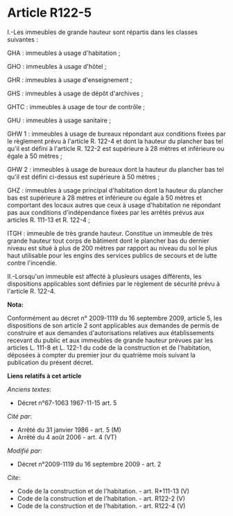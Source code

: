 # Article R122-5

I.-Les immeubles de grande hauteur sont répartis dans les classes suivantes : 

GHA : immeubles à usage d'habitation ; 

GHO : immeubles à usage d'hôtel ; 

GHR : immeubles à usage d'enseignement ; 

GHS : immeubles à usage de dépôt d'archives ; 

GHTC : immeubles à usage de tour de contrôle ; 

GHU : immeubles à usage sanitaire ; 

GHW 1 : immeubles à usage de bureaux répondant aux conditions fixées par le règlement prévu à l'article R. 122-4 et dont la
hauteur du plancher bas tel qu'il est défini à l'article R. 122-2 est supérieure à 28 mètres et inférieure ou égale à 50
mètres ; 

GHW 2 : immeubles à usage de bureaux dont la hauteur du plancher bas tel qu'il est défini ci-dessus est supérieure à 50
mètres ; 

GHZ : immeubles à usage principal d'habitation dont la hauteur du plancher bas est supérieure à 28 mètres et inférieure ou
égale à 50 mètres et comportant des locaux autres que ceux à usage d'habitation ne répondant pas aux conditions
d'indépendance fixées par les arrêtés prévus aux articles R. 111-13 et R. 122-4 ; 

ITGH : immeuble de très grande hauteur. Constitue un immeuble de très grande hauteur tout corps de bâtiment dont le plancher
bas du dernier niveau est situé à plus de 200 mètres par rapport au niveau du sol le plus haut utilisable pour les engins des
services publics de secours et de lutte contre l'incendie. 

II.-Lorsqu'un immeuble est affecté à plusieurs usages différents, les dispositions applicables sont définies par le règlement
de sécurité prévu à l'article R. 122-4.

**Nota:**

Conformément au décret n° 2009-1119 du 16 septembre 2009, article 5, les dispositions de son article 2 sont applicables aux
demandes de permis de construire et aux demandes d'autorisations relatives aux établissements recevant du public et aux
immeubles de grande hauteur prévues par les articles L. 111-8 et L. 122-1 du code de la construction et de l'habitation,
déposées à compter du premier jour du quatrième mois suivant la publication du présent décret.

**Liens relatifs à cet article**

_Anciens textes_:

  - Décret n°67-1063 1967-11-15 art. 5

_Cité par_:

  - Arrêté du 31 janvier 1986 - art. 5 (M)
  - Arrêté du 4 août 2006 - art. 4 (VT)

_Modifié par_:

  - Décret n°2009-1119 du 16 septembre 2009 - art. 2

_Cite_:

  - Code de la construction et de l'habitation. - art. R*111-13 (V)
  - Code de la construction et de l'habitation. - art. R122-2 (V)
  - Code de la construction et de l'habitation. - art. R122-4 (V)
